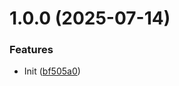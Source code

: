 # 1.0.0 (2025-07-14)


### Features

* Init ([bf505a0](https://github.com/imduffy15/lg-diagnostic/commit/bf505a08832144260506aa9cd5bfd5c60e096937))
